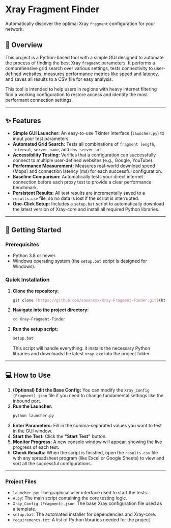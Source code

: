 # Xray Fragment Finder

Automatically discover the optimal Xray `fragment` configuration for your network.

## 📝 Overview

This project is a Python-based tool with a simple GUI designed to automate the process of finding the best Xray `fragment` parameters. It performs a comprehensive grid search over various settings, tests connectivity to user-defined websites, measures performance metrics like speed and latency, and saves all results to a CSV file for easy analysis.

This tool is intended to help users in regions with heavy internet filtering find a working configuration to restore access and identify the most performant connection settings.

---

## ✨ Features

* **Simple GUI Launcher:** An easy-to-use Tkinter interface (`launcher.py`) to input your test parameters.
* **Automated Grid Search:** Tests all combinations of `fragment length`, `interval`, `server_name`, and `dns_server_url`.
* **Accessibility Testing:** Verifies that a configuration can successfully connect to multiple user-defined websites (e.g., Google, YouTube).
* **Performance Measurement:** Measures real-world download speed (Mbps) and connection latency (ms) for each successful configuration.
* **Baseline Comparison:** Automatically tests your direct internet connection before each proxy test to provide a clear performance benchmark.
* **Persistent Results:** All test results are incrementally saved to a `results.csv` file, so no data is lost if the script is interrupted.
* **One-Click Setup:** Includes a `setup.bat` script to automatically download the latest version of Xray-core and install all required Python libraries.

---

## 🚀 Getting Started

### Prerequisites

* Python 3.8 or newer.
* Windows operating system (the `setup.bat` script is designed for Windows).

### Quick Installation

1.  **Clone the repository:**
    ```bash
    git clone [https://github.com/sasanxxx/Xray-Fragment-Finder.git](https://github.com/sasanxxx/your-repo-name.git)
    ```

2.  **Navigate into the project directory:**
    ```bash
    cd Xray-Fragment-Finder
    ```

3.  **Run the setup script:**
    ```bash
    setup.bat
    ```
    This script will handle everything: it installs the necessary Python libraries and downloads the latest `xray.exe` into the project folder.

---

## 💻 How to Use

1.  **(Optional) Edit the Base Config:** You can modify the `Xray_Config (Fragment).json` file if you need to change fundamental settings like the inbound port.
2.  **Run the Launcher:**
    ```bash
    python launcher.py
    ```
3.  **Enter Parameters:** Fill in the comma-separated values you want to test in the GUI window.
4.  **Start the Test:** Click the **"Start Test"** button.
5.  **Monitor Progress:** A new console window will appear, showing the live progress of each test.
6.  **Check Results:** When the script is finished, open the `results.csv` file with any spreadsheet program (like Excel or Google Sheets) to view and sort all the successful configurations.

---

### Project Files

* `launcher.py`: The graphical user interface used to start the tests.
* `A.py`: The main script containing the core testing logic.
* `Xray_Config (Fragment).json`: The base Xray configuration file used as a template.
* `setup.bat`: The automated installer for dependencies and Xray-core.
* `requirements.txt`: A list of Python libraries needed for the project.
